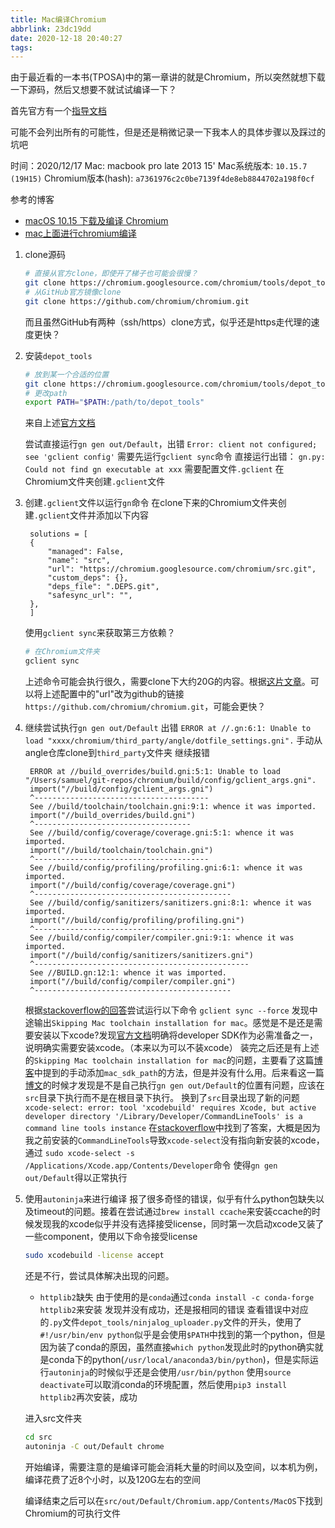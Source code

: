 ```yaml
---
title: Mac编译Chromium
abbrlink: 23dc19dd
date: 2020-12-18 20:40:27
tags:
---
```



由于最近看的一本书(TPOSA)中的第一章讲的就是Chromium，所以突然就想下载一下源码，然后又想要不就试试编译一下？

首先官方有一个[指导文档](https://chromium.googlesource.com/chromium/src/+/master/docs/mac_build_instructions.md)

可能不会列出所有的可能性，但是还是稍微记录一下我本人的具体步骤以及踩过的坑吧

时间：2020/12/17
Mac: macbook pro late 2013 15'
Mac系统版本: `10.15.7 (19H15)`
Chromium版本(hash): `a7361976c2c0be7139f4de8eb8844702a198f0cf`

参考的博客
- [macOS 10.15 下载及编译 Chromium](https://juejin.cn/post/6844904110848933902)
- [mac上面进行chromium编译](https://www.jianshu.com/p/4ba1d2275767)

<!-- more -->
1. clone源码
    ```sh
    # 直接从官方clone，即使开了梯子也可能会很慢？
    git clone https://chromium.googlesource.com/chromium/tools/depot_tools.git
    # 从GitHub官方镜像clone
    git clone https://github.com/chromium/chromium.git
    ```
    而且虽然GitHub有两种（ssh/https）clone方式，似乎还是https走代理的速度更快？

2. 安装`depot_tools`
   
   ```sh
   # 放到某一个合适的位置
   git clone https://chromium.googlesource.com/chromium/tools/depot_tools.git
   # 更改path
   export PATH="$PATH:/path/to/depot_tools"
   ```
   来自上述[官方文档](https://chromium.googlesource.com/chromium/src/+/master/docs/mac_build_instructions.md)
   
   尝试直接运行`gn gen out/Default`，出错
   `Error: client not configured; see 'gclient config'`
   需要先运行`gclient sync`命令
   直接运行出错：
   `gn.py: Could not find gn executable at xxx`
   需要配置文件`.gclient`
   在Chromium文件夹创建`.gclient`文件
   
3. 创建`.gclient`文件以运行`gn`命令
   在clone下来的Chromium文件夹创建`.gclient`文件并添加以下内容
   ```
    solutions = [
    {
        "managed": False,
        "name": "src",
        "url": "https://chromium.googlesource.com/chromium/src.git",
        "custom_deps": {},
        "deps_file": ".DEPS.git",
        "safesync_url": "",
    },
    ]
   ```
   使用`gclient sync`来获取第三方依赖？
   ```sh
   # 在Chromium文件夹
   gclient sync
   ```
   上述命令可能会执行很久，需要clone下大约20G的内容。根据[这片文章](https://zhuanlan.zhihu.com/p/70879583)。可以将上述配置中的"url"改为github的链接`https://github.com/chromium/chromium.git`，可能会更快？

4. 继续尝试执行`gn gen out/Default`
   出错
   `ERROR at //.gn:6:1: Unable to load "xxxx/chromium/third_party/angle/dotfile_settings.gni".`
   手动从angle仓库clone到`third_party`文件夹
   继续报错
   ```
    ERROR at //build_overrides/build.gni:5:1: Unable to load "/Users/samuel/git-repos/chromium/build/config/gclient_args.gni".
    import("//build/config/gclient_args.gni")
    ^---------------------------------------
    See //build/toolchain/toolchain.gni:9:1: whence it was imported.
    import("//build_overrides/build.gni")
    ^-----------------------------------
    See //build/config/coverage/coverage.gni:5:1: whence it was imported.
    import("//build/toolchain/toolchain.gni")
    ^---------------------------------------
    See //build/config/profiling/profiling.gni:6:1: whence it was imported.
    import("//build/config/coverage/coverage.gni")
    ^--------------------------------------------
    See //build/config/sanitizers/sanitizers.gni:8:1: whence it was imported.
    import("//build/config/profiling/profiling.gni")
    ^----------------------------------------------
    See //build/config/compiler/compiler.gni:9:1: whence it was imported.
    import("//build/config/sanitizers/sanitizers.gni")
    ^------------------------------------------------
    See //BUILD.gn:12:1: whence it was imported.
    import("//build/config/compiler/compiler.gni")
    ^--------------------------------------------
   ```
   根据[stackoverflow的回答](https://stackoverflow.com/questions/58039019/chromium-build-failed-on-ubuntu-error-at-build-overrides-build-gni51-unab)尝试运行以下命令
   `gclient sync --force`
   发现中途输出`Skipping Mac toolchain installation for mac`。感觉是不是还是需要安装以下xcode?发现[官方文档](https://chromium.googlesource.com/chromium/src/+/master/docs/mac_build_instructions.md#system-requirements)明确将developer SDK作为必需准备之一，说明确实需要安装xcode。（本来以为可以不装xcode）
   装完之后还是有上述的`Skipping Mac toolchain installation for mac`的问题，主要看了这篇[博客](https://juejin.cn/post/6844904110848933902)中提到的手动添加`mac_sdk_path`的方法，但是并没有什么用。后来看这一篇[博文](https://blog.csdn.net/dangwei_90/article/details/100926129)的时候才发现是不是自己执行`gn gen out/Default`的位置有问题，应该在`src`目录下执行而不是在根目录下执行。
   换到了`src`目录出现了新的问题`xcode-select: error: tool 'xcodebuild' requires Xcode, but active developer directory '/Library/Developer/CommandLineTools' is a command line tools instance`
   在[stackoverflow](https://stackoverflow.com/questions/17980759/xcode-select-active-developer-directory-error)中找到了答案，大概是因为我之前安装的`CommandLineTools`导致`xcode-select`没有指向新安装的xcode，通过
   `sudo xcode-select -s /Applications/Xcode.app/Contents/Developer`命令
   使得`gn gen out/Default`得以正常执行


5. 使用`autoninja`来进行编译
   报了很多奇怪的错误，似乎有什么python包缺失以及timeout的问题。接着在尝试通过`brew install ccache`来安装ccache的时候发现我的xcode似乎并没有选择接受license，同时第一次启动xcode又装了一些component，使用以下命令接受license
   ```sh
   sudo xcodebuild -license accept
   ```
   还是不行，尝试具体解决出现的问题。
   - `httplib2`缺失
     由于使用的是`conda`通过`conda install -c conda-forge httplib2`来安装
     发现并没有成功，还是报相同的错误
     查看错误中对应的`.py`文件`depot_tools/ninjalog_uploader.py`文件的开头，使用了`#!/usr/bin/env python`似乎是会使用`$PATH`中找到的第一个python，但是因为装了conda的原因，虽然直接`which python`发现此时的python确实就是conda下的python(`/usr/local/anaconda3/bin/python`)，但是实际运行`autoninja`的时候似乎还是会使用`/usr/bin/python`
     使用`source deactivate`可以取消conda的环境配置，然后使用`pip3 install httplib2`再次安装，成功

   进入src文件夹
   ```sh
   cd src
   autoninja -C out/Default chrome
   ```
   开始编译，需要注意的是编译可能会消耗大量的时间以及空间，以本机为例，编译花费了近8个小时，以及120G左右的空间
   
   编译结束之后可以在`src/out/Default/Chromium.app/Contents/MacOS`下找到Chromium的可执行文件